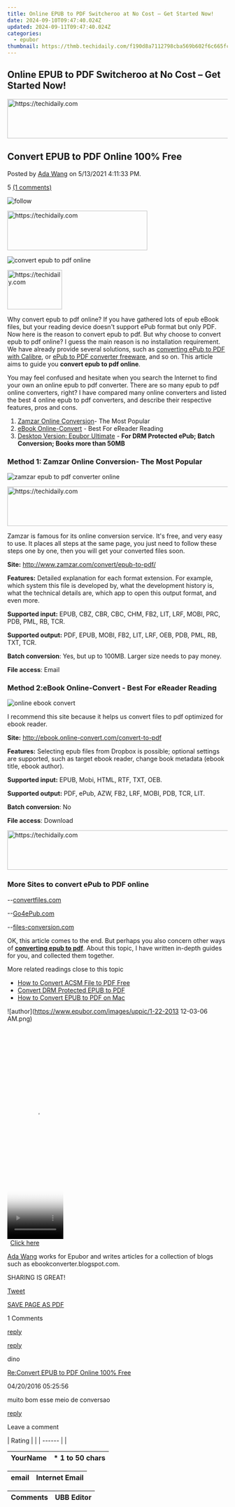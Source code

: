 ```yaml
---
title: Online EPUB to PDF Switcheroo at No Cost – Get Started Now!
date: 2024-09-10T09:47:40.024Z
updated: 2024-09-11T09:47:40.024Z
categories:
  - epubor
thumbnail: https://thmb.techidaily.com/f190d8a7112798cba569b602f6c665fc16f642849f8a20bc7170c2547e3c8b5d.jpg
---
```


## Online EPUB to PDF Switcheroo at No Cost – Get Started Now!





<!-- affiliate ads begin -->
<a href="https://appsumo.8odi.net/c/5597632/2130875/7443" target="_top" id="2130875">
  <img src="//a.impactradius-go.com/display-ad/7443-2130875" border="0" alt="https://techidaily.com" width="728" height="90"/>
</a>
<img height="0" width="0" src="https://appsumo.8odi.net/i/5597632/2130875/7443" style="position:absolute;visibility:hidden;" border="0" />
<!-- affiliate ads end -->




## Convert EPUB to PDF Online 100% Free

Posted by [Ada Wang](https://plus.google.com/+AdaWang/posts) on 5/13/2021 4:11:33 PM.

5 [(1 comments)](http://www.epubor.com/#comment-area) 



![follow](http://www.epubor.com/images/follow.png)





<!-- affiliate ads begin -->
<a href="https://bluettius.sjv.io/c/5597632/2139113/17108" target="_top" id="2139113">
  <img src="//a.impactradius-go.com/display-ad/17108-2139113" border="0" alt="https://techidaily.com" width="320" height="90"/>
</a>
<img height="0" width="0" src="https://bluettius.sjv.io/i/5597632/2139113/17108" style="position:absolute;visibility:hidden;" border="0" />
<!-- affiliate ads end -->




![convert epub to pdf online](http://www.epubor.com/images/uppic/convert-epub-to-pdf-online.jpg)





<!-- affiliate ads begin -->
<a href="https://aligracehair.sjv.io/c/5597632/2135351/19272" target="_top" id="2135351">
  <img src="//a.impactradius-go.com/display-ad/19272-2135351" border="0" alt="https://techidaily.com" width="125" height="90"/>
</a>
<img height="0" width="0" src="https://aligracehair.sjv.io/i/5597632/2135351/19272" style="position:absolute;visibility:hidden;" border="0" />
<!-- affiliate ads end -->




Why convert epub to pdf online? If you have gathered lots of epub eBook files, but your reading device doesn't support ePub format but only PDF. Now here is the reason to convert epub to pdf. But why choose to convert epub to pdf online? I guess the main reason is no installation requirement. We have already provide several solutions, such as [converting ePub to PDF with Calibre](https://tools.techidaily.com/epubor/products/), or [ePub to PDF converter freeware](https://tools.techidaily.com/epubor/epub-to-pdf-converter/), and so on. This article aims to guide you **convert epub to pdf online**.

You may feel confused and hesitate when you search the Internet to find your own an online epub to pdf converter. There are so many epub to pdf online converters, right? I have compared many online converters and listed the best 4 online epub to pdf converters, and describe their respective features, pros and cons.

1. [Zamzar Online Conversion](https://tools.techidaily.com/epubor/products/)\- The Most Popular
2. [eBook Online-Convert](https://tools.techidaily.com/epubor/products/) \- Best For eReader Reading
3. [Desktop Version: Epubor Ultimate](https://tools.techidaily.com/epubor/ultimate/) \- **For DRM Protected ePub; Batch Conversion; Books more than 50MB**

### Method 1: Zamzar Online Conversion- The Most Popular

![zamzar epub to pdf converter online](http://www.epubor.com/images/uppic/zamzar-epub-to-pdf.png)





<!-- affiliate ads begin -->
<a href="https://bluettius.sjv.io/c/5597632/2139119/17108" target="_top" id="2139119">
  <img src="//a.impactradius-go.com/display-ad/17108-2139119" border="0" alt="https://techidaily.com" width="728" height="90"/>
</a>
<img height="0" width="0" src="https://bluettius.sjv.io/i/5597632/2139119/17108" style="position:absolute;visibility:hidden;" border="0" />
<!-- affiliate ads end -->




Zamzar is famous for its online conversion service. It's free, and very easy to use. It places all steps at the same page, you just need to follow these steps one by one, then you will get your converted files soon.

**Site:** <http://www.zamzar.com/convert/epub-to-pdf/>

**Features:** Detailed explanation for each format extension. For example, which system this file is developed by, what the development history is, what the technical details are, which app to open this output format, and even more.

**Supported input:** EPUB, CBZ, CBR, CBC, CHM, FB2, LIT, LRF, MOBI, PRC, PDB, PML, RB, TCR.

**Supported output:** PDF, EPUB, MOBI, FB2, LIT, LRF, OEB, PDB, PML, RB, TXT, TCR.

**Batch conversion**: Yes, but up to 100MB. Larger size needs to pay money.

**File access**: Email

### Method 2:eBook Online-Convert - Best For eReader Reading

![online ebook convert](http://www.epubor.com/images/uppic/epub-to-pdf-online-convert.png)

I recommend this site because it helps us convert files to pdf optimized for ebook reader.

**Site:** <http://ebook.online-convert.com/convert-to-pdf>

**Features:** Selecting epub files from Dropbox is possible; optional settings are supported, such as target ebook reader, change book metadata (ebook title, ebook author).

**Supported input:** EPUB, Mobi, HTML, RTF, TXT, OEB.

**Supported output:** PDF, ePub, AZW, FB2, LRF, MOBI, PDB, TCR, LIT.

**Batch conversion**: No

**File access**: Download





<!-- affiliate ads begin -->
<a href="https://appsumo.8odi.net/c/5597632/2130870/7443" target="_top" id="2130870">
  <img src="//a.impactradius-go.com/display-ad/7443-2130870" border="0" alt="https://techidaily.com" width="728" height="90"/>
</a>
<img height="0" width="0" src="https://appsumo.8odi.net/i/5597632/2130870/7443" style="position:absolute;visibility:hidden;" border="0" />
<!-- affiliate ads end -->




### More Sites to convert ePub to PDF online

\--[convertfiles.com](http://www.convertfiles.com/convert/ebook/EPUB-to-PDF.html)

\--[Go4ePub.com](https://www.go4epub.com/en/epub-to-pdf/)

\--[files-conversion.com](http://www.files-conversion.com/ebook-converter.php)

OK, this article comes to the end. But perhaps you also concern other ways of [**converting epub to pdf**](https://tools.techidaily.com/epubor/products/). About this topic, I have written in-depth guides for you, and collected them together.

More related readings close to this topic

* [How to Convert ACSM File to PDF Free](https://tools.techidaily.com/epubor/products/)
* [Convert DRM Protected EPUB to PDF](https://tools.techidaily.com/epubor/products/)
* [How to Convert EPUB to PDF on Mac](https://tools.techidaily.com/epubor/products/)

![author](https://www.epubor.com/images/uppic/1-22-2013 12-03-06 AM.png)





<!-- affiliate ads begin -->
<span id="1977032">
					<video width="128" height="480" style="cursor:pointer"
           poster="//a.impactradius-go.com/display-clicktoplayimage/1977032.png"
           onclick="if(!this.playClicked){this.play();this.setAttribute('controls',true);this.playClicked=true;}">
	   <source src="//a.impactradius-go.com/display-ad/22993-1977032">
	   <img src="//a.impactradius-go.com/display-clicktoplayimage/1977032.png" style="border: none; height: 100%; width: 100%; object-fit: contain">
	</video>
	<div style="width:80px;text-align:center"><a href="javascript:window.open(decodeURIComponent('https%3A%2F%2Fhomestyler.sjv.io%2Fc%2F5597632%2F1977032%2F22993'), '_blank');void(0);">Click here</a></div>
</span>
<img height="0" width="0" src="https://imp.pxf.io/i/5597632/1977032/22993" style="position:absolute;visibility:hidden;" border="0" />
<!-- affiliate ads end -->




[Ada Wang](https://plus.google.com/+AdaWang/posts) works for Epubor and writes articles for a collection of blogs such as ebookconverter.blogspot.com.

SHARING IS GREAT!

[Tweet](https://twitter.com/share) 

[SAVE PAGE AS PDF](https://tools.techidaily.com/epubor/products/) 



1 Comments

[reply](https://tools.techidaily.com/epubor/products/) 

[reply](https://tools.techidaily.com/epubor/products/) 

dino

[Re:Convert EPUB to PDF Online 100% Free](https://tools.techidaily.com/epubor/products/)

04/20/2016 05:25:56

muito bom esse meio de conversao

[reply](https://tools.techidaily.com/epubor/products/) 

Leave a comment

| Rating |  |
| ------ |  |

| YourName | \*  1 to 50 chars |
| -------- | ----------------- |

| email | Internet Email |
| ----- | -------------- |

| Comments | UBB Editor |
| -------- | ---------- |

<ins class="adsbygoogle"
     style="display:block"
     data-ad-format="autorelaxed"
     data-ad-client="ca-pub-7571918770474297"
     data-ad-slot="1223367746"></ins>



<ins class="adsbygoogle"
     style="display:block"
     data-ad-client="ca-pub-7571918770474297"
     data-ad-slot="8358498916"
     data-ad-format="auto"
     data-full-width-responsive="true"></ins>


